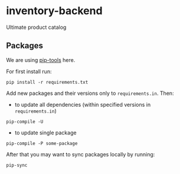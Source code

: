
# inventory-backend

Ultimate product catalog

## Packages

We are using [pip-tools](https://github.com/jazzband/pip-tools) here.


For first install run:
```
pip install -r requirements.txt 
```

Add new packages and their versions only to `requirements.in`. Then:

* to update all dependencies (within specified versions in `requirements.in`)
```
pip-compile -U
```

* to update single package
```
pip-compile -P some-package
```

After that you may want to sync packages locally by running:
```
pip-sync
```
